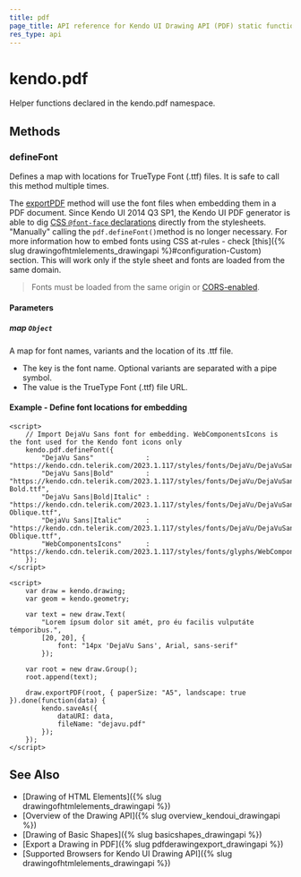```yaml
---
title: pdf
page_title: API reference for Kendo UI Drawing API (PDF) static functions
res_type: api
---
```


# kendo.pdf

Helper functions declared in the kendo.pdf namespace.

## Methods

### defineFont

Defines a map with locations for TrueType Font (.ttf) files. It is safe to call this method multiple times.

The [exportPDF](/api/javascript/drawing/methods/drawdom) method will use the font files when embedding them in a PDF document.
Since Kendo UI 2014 Q3 SP1, the Kendo UI PDF generator is able to dig [CSS `@font-face` declarations](https://developer.mozilla.org/en-US/docs/Web/CSS/@font-face) directly from the stylesheets. "Manually" calling the `pdf.defineFont()`method is no longer necessary. For more information how to embed fonts using CSS at-rules - check [this]({% slug drawingofhtmlelements_drawingapi %}#configuration-Custom) section. This will work only if the style sheet and fonts are loaded from the same domain.

> Fonts must be loaded from the same origin or [CORS-enabled](https://developer.mozilla.org/en-US/docs/Web/HTML/CORS_enabled_image).

#### Parameters

##### map `Object`

A map for font names, variants and the location of its .ttf file.

* The key is the font name. Optional variants are separated with a pipe symbol.
* The value is the TrueType Font (.ttf) file URL.

#### Example - Define font locations for embedding
    <script>
        // Import DejaVu Sans font for embedding. WebComponentsIcons is the font used for the Kendo font icons only
        kendo.pdf.defineFont({
            "DejaVu Sans"             : "https://kendo.cdn.telerik.com/2023.1.117/styles/fonts/DejaVu/DejaVuSans.ttf",
            "DejaVu Sans|Bold"        : "https://kendo.cdn.telerik.com/2023.1.117/styles/fonts/DejaVu/DejaVuSans-Bold.ttf",
            "DejaVu Sans|Bold|Italic" : "https://kendo.cdn.telerik.com/2023.1.117/styles/fonts/DejaVu/DejaVuSans-Oblique.ttf",
            "DejaVu Sans|Italic"      : "https://kendo.cdn.telerik.com/2023.1.117/styles/fonts/DejaVu/DejaVuSans-Oblique.ttf",
            "WebComponentsIcons"      : "https://kendo.cdn.telerik.com/2023.1.117/styles/fonts/glyphs/WebComponentsIcons.ttf"
        });
    </script>

    <script>
        var draw = kendo.drawing;
        var geom = kendo.geometry;

        var text = new draw.Text(
            "Lorem ípsum dolor sit amét, pro éu facilis vulputáte témporibus.",
            [20, 20], {
                font: "14px 'DejaVu Sans', Arial, sans-serif"
            });

        var root = new draw.Group();
        root.append(text);

        draw.exportPDF(root, { paperSize: "A5", landscape: true }).done(function(data) {
            kendo.saveAs({
                dataURI: data,
                fileName: "dejavu.pdf"
            });
        });
    </script>

## See Also

* [Drawing of HTML Elements]({% slug drawingofhtmlelements_drawingapi %})
* [Overview of the Drawing API]({% slug overview_kendoui_drawingapi %})
* [Drawing of Basic Shapes]({% slug basicshapes_drawingapi %})
* [Export a Drawing in PDF]({% slug pdfderawingexport_drawingapi %})
* [Supported Browsers for Kendo UI Drawing API]({% slug drawingofhtmlelements_drawingapi %})
